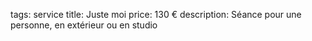 tags: service
title: Juste moi
price: 130 €
description: Séance pour une personne, en extérieur ou en studio

